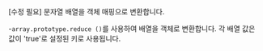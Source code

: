 [수정 필요]
문자열 배열을 객체 매핑으로 변환합니다.

-`array.prototype.reduce ()`를 사용하여 배열을 객체로 변환합니다. 각 배열 값은 값이 'true'로 설정된 키로 사용됩니다.